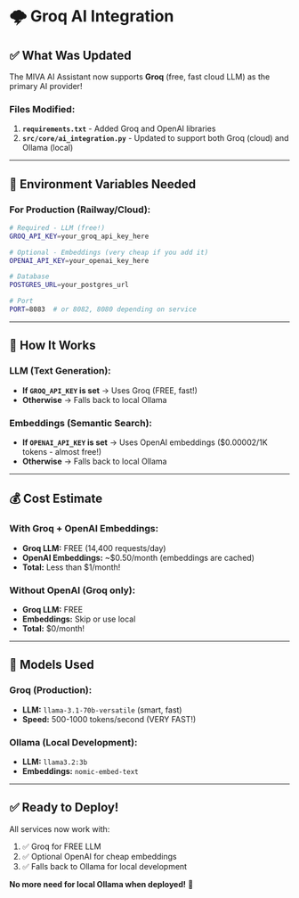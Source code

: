 # 🌩️ Groq AI Integration

## ✅ What Was Updated

The MIVA AI Assistant now supports **Groq** (free, fast cloud LLM) as the primary AI provider!

### Files Modified:
1. **`requirements.txt`** - Added Groq and OpenAI libraries
2. **`src/core/ai_integration.py`** - Updated to support both Groq (cloud) and Ollama (local)

---

## 🔑 Environment Variables Needed

### For Production (Railway/Cloud):

```bash
# Required - LLM (free!)
GROQ_API_KEY=your_groq_api_key_here

# Optional - Embeddings (very cheap if you add it)
OPENAI_API_KEY=your_openai_key_here

# Database
POSTGRES_URL=your_postgres_url

# Port
PORT=8083  # or 8082, 8080 depending on service
```

---

## 🧠 How It Works

### LLM (Text Generation):
- **If `GROQ_API_KEY` is set** → Uses Groq (FREE, fast!)
- **Otherwise** → Falls back to local Ollama

### Embeddings (Semantic Search):
- **If `OPENAI_API_KEY` is set** → Uses OpenAI embeddings ($0.00002/1K tokens - almost free!)
- **Otherwise** → Falls back to local Ollama

---

## 💰 Cost Estimate

### With Groq + OpenAI Embeddings:
- **Groq LLM:** FREE (14,400 requests/day)
- **OpenAI Embeddings:** ~$0.50/month (embeddings are cached)
- **Total:** Less than $1/month!

### Without OpenAI (Groq only):
- **Groq LLM:** FREE
- **Embeddings:** Skip or use local
- **Total:** $0/month!

---

## 🚀 Models Used

### Groq (Production):
- **LLM:** `llama-3.1-70b-versatile` (smart, fast)
- **Speed:** 500-1000 tokens/second (VERY FAST!)

### Ollama (Local Development):
- **LLM:** `llama3.2:3b`
- **Embeddings:** `nomic-embed-text`

---

## ✅ Ready to Deploy!

All services now work with:
1. ✅ Groq for FREE LLM
2. ✅ Optional OpenAI for cheap embeddings
3. ✅ Falls back to Ollama for local development

**No more need for local Ollama when deployed!** 🎉

